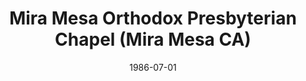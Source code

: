 ---
date: &id001 1986-07-01
end_date: null
location:
  address: null
  city: Mira Mesa
  state: CA
minister:
- end: 1988-01-01
  name: Mark Maliepaard
  start: 1986-01-01
  type: Evangelist
ministers:
- Mark Maliepaard
name: Mira Mesa Orthodox Presbyterian Chapel
names: null
origination_date: *id001
raw_data: "AR\tMira Mesa\nMira Mesa Orthodox Presbyterian Chapel  (July 1, 1986-June\
  \ 17, 1988)\n(withdrew to the Presbyterian Church in America, June 17, 1988)\nEvangelist:\
  \ Mark Maliepaard, 1986-88\n"
received_from: null
states:
- CA
status:
  active: false
  end_date: 1988-06-17
  reason: withdrawal
  received_from: null
  withdrawal_to: Presbyterian Church in America
title: Mira Mesa Orthodox Presbyterian Chapel (Mira Mesa CA)
withdrawal_to:
- Presbyterian Church in America
year_established:
- 1986

---